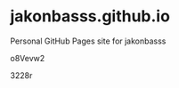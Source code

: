 # jakonbasss.github.io
Personal GitHub Pages site for jakonbasss






























o8Vevw2

3228r
